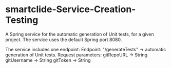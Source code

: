 # smartclide-Service-Creation-Testing

A Spring service for the automatic generation of Unit tests, for a given project.
The service uses the default Spring port 8080.

The service includes one endpoint:
Endpoint: "/generateTests" -> automatic generation of Unit tests.
Request parameters:
gitRepoURL -> String
gitUsername -> String
gitToken -> String

